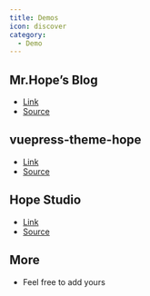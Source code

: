 ```yaml
---
title: Demos
icon: discover
category:
  - Demo
---
```


## Mr.Hope’s Blog

- [Link](https://mrhope.site)
- [Source](https://github.com/Mister-Hope/Mister-Hope.github.io)

## vuepress-theme-hope

- [Link][vuepress-theme-hope]
- [Source](https://github.com/vuepress-theme-hope/vuepress-theme-hope/tree/main/docs/theme)

## Hope Studio

- [Link][hope-studio]
- [Source](https://github.com/Hope-Studio/Hope-Studio.github.io)

## More

- Feel free to add yours

[vuepress-theme-hope]: https://vuepress-theme-hope.github.io/v2/
[hope-studio]: https://hope-studio.innenu.com
